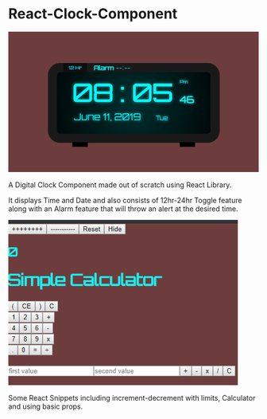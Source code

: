 # React-Clock-Component
![](Screenshot%20(223).png)

A Digital Clock Component made out of scratch using React Library.

It displays Time and Date and also consists of 12hr-24hr Toggle feature along with an Alarm feature that will throw an alert at the desired time. 

![](Screenshot%20(301).png)

Some React Snippets including increment-decrement with limits, Calculator and using basic props. 

